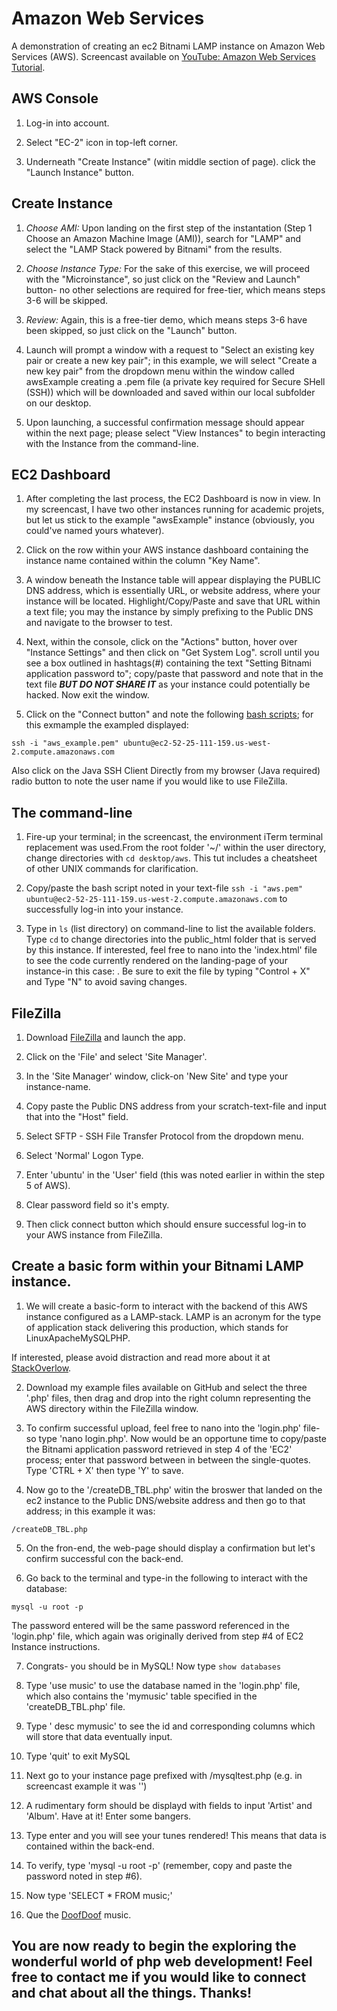 # Amazon Web Services
A demonstration of creating an ec2 Bitnami LAMP instance on Amazon Web Services (AWS).  Screencast available on [YouTube: Amazon Web Services Tutorial](https://www.youtube.com).

## AWS Console

1. Log-in into account.

2. Select "EC-2" icon in top-left corner.

3. Underneath "Create Instance" (witin middle section of page). click the "Launch Instance" button.

## Create Instance

1. *Choose AMI:* Upon landing on the first step of the instantation (Step 1 Choose an Amazon Machine Image (AMI)), search for "LAMP" and select the "LAMP Stack powered by Bitnami" from the results.

2. *Choose Instance Type:*  For the sake of this exercise, we will proceed with the "Microinstance", so just click on the "Review and Launch" button- no other selections are required for free-tier, which means steps 3-6 will be skipped.

3. *Review:* Again, this is a free-tier demo, which means steps 3-6 have been skipped, so just click on the "Launch" button.

4. Launch will prompt a window with a request to "Select an existing key pair or create a new key pair"; in this example, we will select "Create a new key pair" from the dropdown menu within the window called awsExample creating a .pem file (a private key required for Secure SHell (SSH)) which will be downloaded and saved within our local subfolder on our desktop.

5. Upon launching, a successful confirmation message should appear within the next page; please select "View Instances" to begin interacting with the Instance from the command-line.

## EC2 Dashboard

1. After completing the last process, the EC2 Dashboard is now in view.  In my screencast, I have two other instances running for academic projets, but let us stick to the example "awsExample" instance (obviously, you could've named yours whatever).

2. Click on the row within your AWS instance dashboard containing the instance name contained within the column "Key Name".

3. A window beneath the Instance table will appear displaying the PUBLIC DNS address, which is essentially URL, or website address, where your instance will be located.  Highlight/Copy/Paste and save that URL within a text file; you may the instance by simply prefixing to the Public DNS and navigate to the browser to test.

4. Next, within the console, click on the "Actions" button, hover over "Instance Settings" and then click on "Get System Log". scroll until you see a box outlined in hashtags(#) containing the text "Setting Bitnami application password to"; copy/paste that password and note that in the text file ***BUT DO NOT SHARE IT*** as your instance could potentially be hacked.  Now exit the window.

5. Click on the "Connect button" and note the following [bash scripts](http://ryanstutorials.net/bash-scripting-tutorial/bash-script.php); for this exmample the exampled displayed:

`ssh -i "aws_example.pem" ubuntu@ec2-52-25-111-159.us-west-2.compute.amazonaws.com`

Also click on the Java SSH Client Directly from my browser (Java required) radio button to note the user name if you would like to use FileZilla.

## The command-line

1. Fire-up your terminal; in the screencast, the environment iTerm terminal replacement was used.From the root folder '~/' within the user directory, change directories with `cd desktop/aws`.  This tut includes a cheatsheet of other UNIX commands for clarification.

2. Copy/paste the bash script noted in your text-file `ssh -i "aws.pem" ubuntu@ec2-52-25-111-159.us-west-2.compute.amazonaws.com` to successfully log-in into your instance.

3. Type in `ls` (list directory) on command-line to list the available folders.  Type `cd` to change directories into the public_html folder that is served by this instance.  If interested, feel free to nano into the 'index.html' file to see the code currently rendered on the landing-page of your instance-in this case: .  Be sure to exit the file by typing "Control + X" and Type "N" to avoid saving changes. 

## FileZilla

1. Download [FileZilla](https://filezilla-project.org/) and launch the app.  

2. Click on the 'File' and select 'Site Manager'.

3. In the 'Site Manager' window, click-on 'New Site' and type your instance-name.

4. Copy paste the Public DNS address from your scratch-text-file and input that into the "Host" field.

5. Select SFTP - SSH File Transfer Protocol from the dropdown menu.

6. Select 'Normal' Logon Type.

7. Enter 'ubuntu' in the 'User' field (this was noted earlier in within the step 5 of AWS).

8. Clear password field so it's empty.

9. Then click connect button which should ensure successful log-in to your AWS instance from FileZilla.

## Create a basic form within your Bitnami LAMP instance.

1. We will create a basic-form to interact with the backend of this AWS instance configured as a LAMP-stack.  LAMP is an acronym for the type of application stack delivering this production, which stands for LinuxApacheMySQLPHP.

If interested, please avoid distraction and read more about it at [StackOverlow](http://stackoverflow.com/questions/10060285/what-is-a-lamp-stack).

2. Download my example files available on GitHub and select the three '.php' files, then drag and drop into the right column representing the AWS directory within the FileZilla window.

3. To confirm successful upload, feel free to nano into the 'login.php' file- so type 'nano login.php'.  Now would be an opportune time to copy/paste the Bitnami application password retrieved in step 4 of the 'EC2' process; enter that password between in between the single-quotes.  Type 'CTRL + X' then type 'Y' to save.  

4. Now go to the '/createDB_TBL.php' witin the broswer that landed on the ec2 instance to the Public DNS/website address and then go to that address; in this example it was:

`/createDB_TBL.php`

5. On the fron-end, the web-page should display a confirmation but let's confirm successful con the back-end.

6. Go back to the terminal and type-in the following to interact with the database:

`mysql -u root -p`

The password entered will be the same password referenced in the 'login.php' file, which again was originally derived from step #4 of EC2 Instance instructions.

7. Congrats- you should be in MySQL!  Now type `show databases`

8. Type 'use music' to use the database named in the 'login.php' file, which also contains the 'mymusic' table specified in the 'createDB_TBL.php' file.

9. Type ' desc mymusic' to see the id and corresponding columns which will store that data eventually input.

10. Type 'quit' to exit MySQL

11. Next go to your instance page prefixed with /mysqltest.php (e.g. in screencast example it was '')

12. A rudimentary form should be displayd with fields to input 'Artist' and 'Album'.  Have at it!  Enter some bangers.

13. Type enter and you will see your tunes rendered!  This means that data is contained within the back-end.

14. To verify, type 'mysql -u root -p' (remember, copy and paste the password noted in step #6).

15. Now type 'SELECT * FROM music;'

16. Que the [DoofDoof](https://soundcloud.com/alexanderjsingleton) music.

## You are now ready to begin the exploring the wonderful world of php web development!  Feel free to contact me if you would like to connect and chat about all the things.  Thanks!







